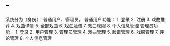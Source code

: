 # -
系统分为（身份）：普通用户、管理员。  普通用户功能： 1. 登录 2. 注册 3. 戏曲推荐 4. 戏曲详情 5. 全部戏曲 6. 戏曲脸谱 7. 戏曲戏服 8. 个人信息管理  管理员功能： 1. 登录 2. 用户管理 3. 管理员管理 4. 戏曲管理 5. 脸谱管理 6. 戏服管理 7. 评论管理 8. 个人信息管理
